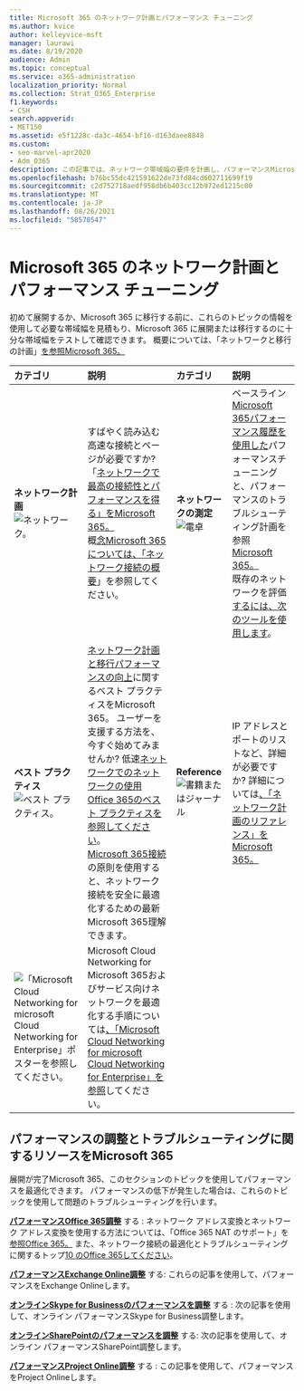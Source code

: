 ```yaml
---
title: Microsoft 365 のネットワーク計画とパフォーマンス チューニング
ms.author: kvice
author: kelleyvice-msft
manager: laurawi
ms.date: 8/19/2020
audience: Admin
ms.topic: conceptual
ms.service: o365-administration
localization_priority: Normal
ms.collection: Strat_O365_Enterprise
f1.keywords:
- CSH
search.appverid:
- MET150
ms.assetid: e5f1228c-da3c-4654-bf16-d163daee8848
ms.custom:
- seo-marvel-apr2020
- Adm_O365
description: この記事では、ネットワーク帯域幅の要件を計画し、パフォーマンスMicrosoft 365調整およびトラブルシューティングを行う際に役立ちます。
ms.openlocfilehash: b76bc55dc421591622de73fd84cd602711699f19
ms.sourcegitcommit: c2d752718aedf958db6b403cc12b972ed1215c00
ms.translationtype: MT
ms.contentlocale: ja-JP
ms.lasthandoff: 08/26/2021
ms.locfileid: "58570547"
---
```

# <a name="network-planning-and-performance-tuning-for-microsoft-365"></a>Microsoft 365 のネットワーク計画とパフォーマンス チューニング
初めて展開するか、Microsoft 365 に移行する前に、これらのトピックの情報を使用して必要な帯域幅を見積もり、Microsoft 365 に展開または移行するのに十分な帯域幅をテストして確認できます。 概要については、「ネットワークと移行の計画」[を参照Microsoft 365。](network-and-migration-planning.md)
  
|カテゴリ |説明 |カテゴリ |説明 |
|:-----|:-----|:-----|:-----|
|**ネットワーク計画** <br/> ![ネットワーク。](../media/5e9dcd06-601b-4b28-88dc-f524e7548794.png)           <br/> |すばやく読み込む高速な接続とページが必要ですか?  <br/> 「[ネットワークで最高の接続性とパフォーマンスを得る」をMicrosoft 365。](https://aka.ms/o365perfprinciples)<br/>概[念Microsoft 365については、「ネットワーク接続の概要](microsoft-365-networking-overview.md)」を参照してください。<br/> |**ネットワークの測定** <br/> ![電卓](../media/d690a132-4884-40eb-a918-526bb3dff3cc.png)           <br/> |ベースライン[Microsoft 365パフォーマンス履歴を使用した](performance-tuning-using-baselines-and-history.md)パフォーマンスチューニングと、パフォーマンスのトラブルシューティング計画を参照[Microsoft 365。](performance-troubleshooting-plan.md)  <br/> 既存のネットワークを評価 [するには、次のツールを使用します](network-and-migration-planning.md#calculators)。  <br/> |
|**ベスト プラクティス** <br/> ![ベスト プラクティス。](../media/2a659a5c-1007-47d3-a6c6-a19e018ab29b.png)           <br/> |[ネットワーク計画と移行パフォーマンスの向上](network-and-migration-planning.md#BestPractices)に関するベスト プラクティスをMicrosoft 365。 ユーザーを支援する方法を、今すぐ始めてみませんか? 低速[ネットワークでのネットワークの使用Office 365のベスト プラクティスを参照してください](https://support.office.com/article/fd16c8d2-4799-4c39-8fd7-045f06640166)。  <br/> [Microsoft 365接続](./microsoft-365-network-connectivity-principles.md)の原則を使用すると、ネットワーク接続を安全に最適化するための最新Microsoft 365理解できます。  <br/> |**Reference** <br/> ![書籍またはジャーナル](../media/56dff3c1-f605-48d8-811f-7d13ce639ecd.png)           <br/> |IP アドレスとポートのリストなど、詳細が必要ですか? 詳細については[、「ネットワーク計画のリファレンス」をMicrosoft 365。](network-and-migration-planning.md#NetReference)  <br/> |
|![「Microsoft Cloud Networking for microsoft Cloud Networking for Enterprise」ポスターを参照してください。](../media/3094be9f-2407-4fa5-896d-aa66ef7b9bb9.png)           <br/> |Microsoft Cloud Networking for Microsoft 365およびサービス向けネットワークを最適化する手順については[、「Microsoft Cloud Networking for microsoft Cloud Networking for Enterprise」を参照](../solutions/cloud-architecture-models.md)してください。  <br/> |
   
## <a name="performance-tuning-and-troubleshooting-resources-for-microsoft-365"></a>パフォーマンスの調整とトラブルシューティングに関するリソースをMicrosoft 365
<a name="apptuning"> </a>

展開が完了Microsoft 365、このセクションのトピックを使用してパフォーマンスを最適化できます。 パフォーマンスの低下が発生した場合は、これらのトピックを使用して問題のトラブルシューティングを行います。
  
 **[パフォーマンスOffice 365調整](tune-microsoft-365-performance.md)** する : ネットワーク アドレス変換とネットワーク アドレス変換を使用する方法については、「Office 365 NAT のサポート」を [参照Office 365。](nat-support-with-microsoft-365.md) また、ネットワーク接続の最適化とトラブルシューティングに関するトップ[10 のOffice 365してください](/archive/blogs/onthewire/top-10-tips-for-optimising-troubleshooting-your-office-365-network-connectivity)。 
  
 **[パフォーマンスExchange Online調整](tune-exchange-online-performance.md)** する: これらの記事を使用して、パフォーマンスをExchange Onlineします。 
  
 **[オンラインSkype for Businessのパフォーマンスを調整](tune-skype-for-business-online-performance.md)** する : 次の記事を使用して、オンライン パフォーマンスSkype for Business調整します。 
  
 **[オンラインSharePointのパフォーマンスを調整](tune-sharepoint-online-performance.md)** する: 次の記事を使用して、オンライン パフォーマンスSharePoint調整します。 
  
 **[パフォーマンスProject Online調整](https://support.office.com/article/12ba0ebd-c616-42e5-b9b6-cad570e8409c)** する : この記事を使用して、パフォーマンスをProject Onlineします。